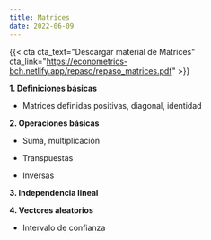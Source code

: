 ```yaml
---
title: Matrices
date: 2022-06-09
---
```


{{< cta cta_text="Descargar material de Matrices" cta_link="https://econometrics-bch.netlify.app/repaso/repaso_matrices.pdf" >}}


**1. Definiciones básicas**

- Matrices definidas positivas, diagonal, identidad

**2. Operaciones básicas**

- Suma, multiplicación

- Transpuestas

- Inversas

**3. Independencia lineal**

**4. Vectores aleatorios**

- Intervalo de confianza 

